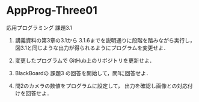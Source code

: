 # AppProg-Three01
応用プログラミング 課題3.1

1) 講義資料の第3章の3.1から 3.1.6までを説明通りに段階を踏みながら実行し，
  図3.1と同じような出力が得られるようにプログラムを変更せよ．

2) 変更したプログラムで GitHub上のリポジトリを更新せよ．

3) BlackBoardの 課題3 の回答を開始して，問1に回答せよ．

4) 問2のカメラの数値をプログラムに設定して，
  出力を確認し画像との対応付けを回答せよ．
  

